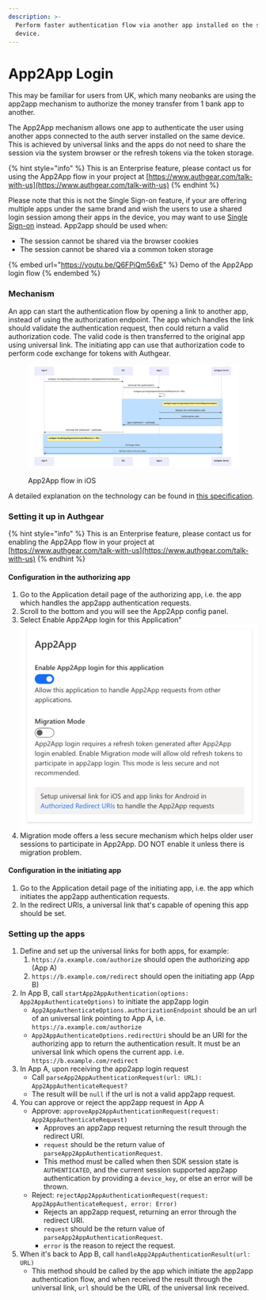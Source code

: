 ```yaml
---
description: >-
  Perform faster authentication flow via another app installed on the same
  device.
---
```


# App2App Login

This may be familiar for users from UK, which many neobanks are using the app2app mechanism to authorize the money transfer from 1 bank app to another.

The App2App mechanism allows one app to authenticate the user using another apps connected to the auth server installed on the same device. This is achieved by universal links and the apps do not need to share the session via the system browser or the refresh tokens via the token storage.

{% hint style="info" %}
This is an Enterprise feature, please contact us for using the App2App flow in your project at [https://www.authgear.com/talk-with-us](https://www.authgear.com/talk-with-us)
{% endhint %}

Please note that this is not the Single Sign-on feature, if your are offering multiple apps under the same brand and wish the users to use a shared login session among their apps in the device, you may want to use [Single Sign-on](./) instead. App2app should be used when:

* The session cannot be shared via the browser cookies
* The session cannot be shared via a common token storage

{% embed url="https://youtu.be/Q6FPiQm56xE" %}
Demo of the App2App login flow
{% endembed %}

### Mechanism

An app can start the authentication flow by opening a link to another app, instead of using the authorization endpoint. The app which handles the link should validate the authentication request, then could return a valid authorization code. The valid code is then transferred to the original app using universal link. The initiating app can use that authorization code to perform code exchange for tokens with Authgear.

<figure><img src="../../.gitbook/assets/image (12).png" alt=""><figcaption><p>App2App flow in iOS</p></figcaption></figure>

A detailed explanation on the technology can be found in [this specification](https://github.com/authgear/authgear-server/blob/main/docs/specs/app2app.md).

### Setting it up in Authgear

{% hint style="info" %}
This is an Enterprise feature, please contact us for enabling the App2App flow in your project at [https://www.authgear.com/talk-with-us](https://www.authgear.com/talk-with-us)
{% endhint %}

#### Configuration in the authorizing app

1. Go to the Application detail page of the authorizing app, i.e. the app which handles the app2app authentication requests.
2. Scroll to the bottom and you will see the App2App config panel.
3. Select Enable App2App login for this Application"\
   <img src="../../.gitbook/assets/image (14).png" alt="" data-size="original">
4. Migration mode offers a less secure mechanism which helps older user sessions to participate in App2App. DO NOT enable it unless there is migration problem.

#### Configuration in the initiating app

1. Go to the Application detail page of the initiating app, i.e. the app which initiates the app2app authentication requests.
2. In the redirect URIs, a universal link that's capable of opening this app should be set.

### Setting up the apps

1. Define and set up the universal links for both apps, for example:
   1. `https://a.example.com/authorize` should open the authorizing app (App A)
   2. `https://b.example.com/redirect` should open the initiating app (App B)
2. In App B, call `startApp2AppAuthentication(options: App2AppAuthenticateOptions)` to initiate the app2app login
   * `App2AppAuthenticateOptions.authorizationEndpoint` should be an url of an universal link pointing to App A, i.e. `https://a.example.com/authorize`
   * `App2AppAuthenticateOptions.redirectUri` should be an URI for the authorizing app to return the authentication result. It must be an universal link which opens the current app. i.e. `https://b.example.com/redirect`
3. In App A, upon receiving the app2app login request
   * Call `parseApp2AppAuthenticationRequest(url: URL): App2AppAuthenticateRequest?`
   * The result will be `null` if the url is not a valid app2app request.
4. You can approve or reject the app2app request in App A
   * Approve: `approveApp2AppAuthenticationRequest(request: App2AppAuthenticateRequest)`
     * Approves an app2app request returning the result through the redirect URI.
     * `request` should be the return value of `parseApp2AppAuthenticationRequest`.
     * This method must be called when then SDK session state is `AUTHENTICATED`, and the current session supported app2app authentication by providing a `device_key`, or else an error will be thrown.
   * Reject: `rejectApp2AppAuthenticationRequest(request: App2AppAuthenticateRequest, error: Error)`
     * Rejects an app2app request, returning an error through the redirect URI.
     * `request` should be the return value of `parseApp2AppAuthenticationRequest`.
     * `error` is the reason to reject the request.
5. When it's back to App B, call `handleApp2AppAuthenticationResult(url: URL)`
   * This method should be called by the app which initiate the app2app authentication flow, and when received the result through the universal link, `url` should be the URL of the universal link received.
